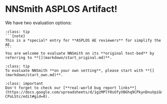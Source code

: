 # NNSmith ASPLOS Artifact!

We have two evaluation options:

``````{admonition} **Option 1: Evaluate on the *original* test-bed**
:class: tip
```{note}
This is a *special* entry for **ASPLOS AE reviewers** for simplify the AE.
```
You are welcome to evaluate NNSmith on its **original test-bed** by referring to **[](markdown/start_original.md)**.
``````

```{admonition} **Option 2: Evaluate on your *own* machine**
:class: tip
To evaluate NNSmith **on your own setting**, please start with **[](markdown/start_own.md)**.
```

```{admonition} Bug report links!
:class: important
Don't forget to check our [**real-world bug report links**](https://docs.google.com/spreadsheets/d/1gzMPlY0sOfyVBGhq9CPkynDnuVpiGm7JpFQ-CPoLStc/edit#gid=0).
```